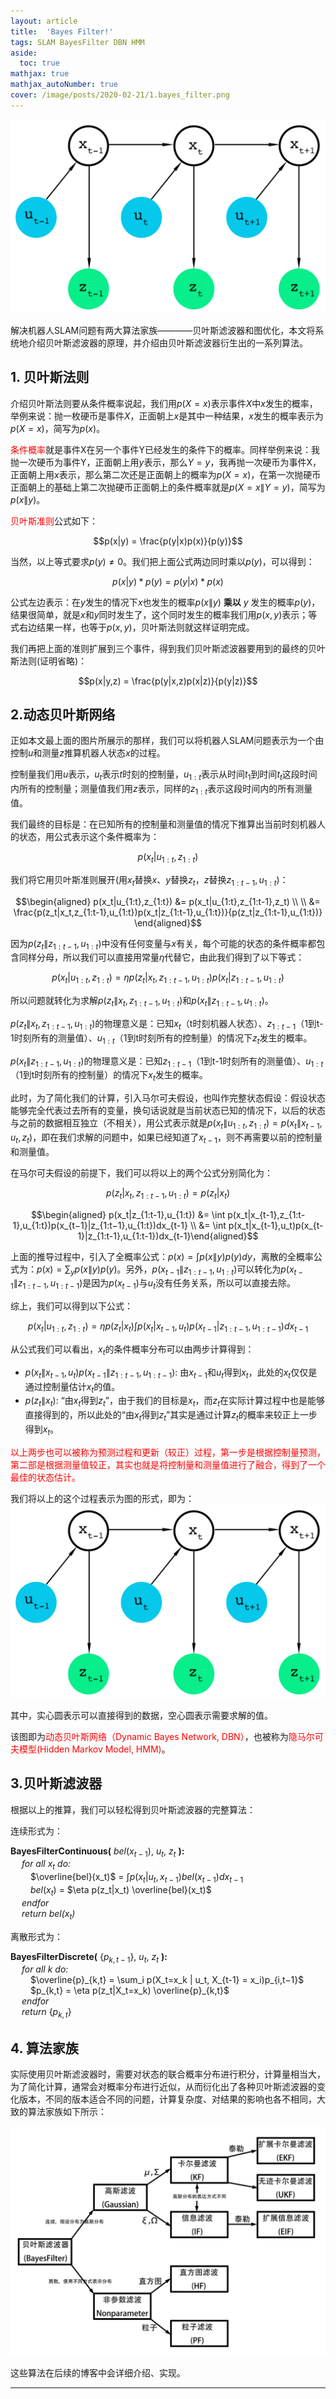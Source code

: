 ```yaml
---
layout: article
title:  'Bayes Filter!'
tags: SLAM BayesFilter DBN HMM
aside:
  toc: true
mathjax: true
mathjax_autoNumber: true
cover: /image/posts/2020-02-21/1.bayes_filter.png
---
```


![bayes_filter](/image/posts/2020-02-21/1.bayes_filter.png)

解决机器人SLAM问题有两大算法家族————贝叶斯滤波器和图优化，本文将系统地介绍贝叶斯滤波器的原理，并介绍由贝叶斯滤波器衍生出的一系列算法。

<!--more-->

## 1. 贝叶斯法则

介绍贝叶斯法则要从条件概率说起，我们用$p(X=x)$表示事件$X$中$x$发生的概率，举例来说：抛一枚硬币是事件$X$，正面朝上$x$是其中一种结果，$x$发生的概率表示为$p(X=x)$，简写为$p(x)$。

<span style="color:#f00;">条件概率</span>就是事件X在另一个事件Y已经发生的条件下的概率。同样举例来说：我抛一次硬币为事件Y，正面朝上用$y$表示，那么$Y=y$，我再抛一次硬币为事件X，正面朝上用$x$表示，那么第二次还是正面朝上的概率为$p(X=x)$，在第一次抛硬币正面朝上的基础上第二次抛硬币正面朝上的条件概率就是$p(X=x\|Y=y)$，简写为$p(x\|y)$。

<span style="color:#f00;">贝叶斯准则</span>公式如下：

$$p(x|y) = \frac{p(y|x)p(x)}{p(y)}$$

当然，以上等式要求$p(y) \neq 0$。我们把上面公式两边同时乘以$p(y)$，可以得到：

$$p(x|y) * p(y) = p(y|x) * p(x)$$

公式左边表示：在$y$发生的情况下$x$也发生的概率$p(x\|y)$ __乘以__ $y$ 发生的概率$p(y)$，结果很简单，就是$x$和$y$同时发生了，这个同时发生的概率我们用$p(x,y)$表示；等式右边结果一样，也等于$p(x, y)$，贝叶斯法则就这样证明完成。

我们再把上面的准则扩展到三个事件，得到我们贝叶斯滤波器要用到的最终的贝叶斯法则(证明省略)：

$$p(x|y,z) = \frac{p(y|x,z)p(x|z)}{p(y|z)}$$


## 2.动态贝叶斯网络

正如本文最上面的图片所展示的那样，我们可以将机器人SLAM问题表示为一个由控制$u$和测量$z$推算机器人状态$x$的过程。

控制量我们用$u$表示，$u_t$表示$t$时刻的控制量，$u_{1:t}$表示从时间$t_1$到时间$t_t$这段时间内所有的控制量；测量值我们用$z$表示，同样的$z_{1:t}$表示这段时间内的所有测量值。

我们最终的目标是：在已知所有的控制量和测量值的情况下推算出当前时刻机器人的状态，用公式表示这个条件概率为：

$$p(x_t|u_{1:t},z_{1:t})$$

我们将它用贝叶斯准则展开(用$x_t$替换$x$、$y$替换$z_t$，$z$替换$z_{1:t-1},u_{1:t}$)：


$$\begin{aligned}
p(x_t|u_{1:t},z_{1:t})  &= p(x_t|u_{1:t},z_{1:t-1},z_t) \\ \\ &= \frac{p(z_t|x_t,z_{1:t-1},u_{1:t})p(x_t|z_{1:t-1},u_{1:t})}{p(z_t|z_{1:t-1},u_{1:t})}  
\end{aligned}$$

因为$p(z_t\|z_{1:t-1},u_{1:t})$中没有任何变量与$x$有关，每个可能的状态的条件概率都包含同样分母，所以我们可以直接用常量$\eta$代替它，由此我们得到了以下等式：

$$
p(x_t|u_{1:t},z_{1:t})  = \eta p(z_t|x_t,z_{1:t-1},u_{1:t})p(x_t|z_{1:t-1},u_{1:t})
$$

所以问题就转化为求解$p(z_t\|x_t,z_{1:t-1},u_{1:t})$和$p(x_t\|z_{1:t-1},u_{1:t})$。

$p(z_t\|x_t,z_{1:t-1},u_{1:t})$的物理意义是：已知$x_t$（t时刻机器人状态）、$z_{1:t-1}$（1到t-1时刻所有的测量值）、$u_{1:t}$（1到t时刻所有的控制量）的情况下$z_t$发生的概率。

$p(x_t\|z_{1:t-1},u_{1:t})$的物理意义是：已知$z_{1:t-1}$（1到t-1时刻所有的测量值）、$u_{1:t}$（1到t时刻所有的控制量）的情况下$x_t$发生的概率。

此时，为了简化我们的计算，引入马尔可夫假设，也叫作完整状态假设：假设状态能够完全代表过去所有的变量，换句话说就是当前状态已知的情况下，以后的状态与之前的数据相互独立（不相关），用公式表示就是$p(x_t \| u_{1:t},z_{1:t}) = p(x_t\|x_{t-1}, u_t, z_t)$，即在我们求解的问题中，如果已经知道了$x_{t-1}$，则不再需要以前的控制量和测量值。

在马尔可夫假设的前提下，我们可以将以上的两个公式分别简化为：

$$p(z_t|x_t,z_{1:t-1},u_{1:t}) = p(z_t|x_t)$$

$$\begin{aligned}
p(x_t|z_{1:t-1},u_{1:t}) &= \int p(x_t|x_{t-1},z_{1:t-1},u_{1:t})p(x_{t−1}|z_{1:t−1},u_{1:t})dx_{t-1} \\ &= \int p(x_t|x_{t-1},u_t)p(x_{t-1}|z_{1:t-1},u_{1:t-1})dx_{t-1}\end{aligned}$$

上面的推导过程中，引入了全概率公式：$p(x) =\int p(x\|y)p(y) dy$，离散的全概率公式为：$p(x)=\sum_y p(x\|y)p(y)$。另外，$p(x_{t−1}\|z_{1:t−1},u_{1:t})$可以转化为$p(x_{t-1}\|z_{1:t-1},u_{1:t-1})$是因为$p(x_{t-1})$与$u_t$没有任务关系，所以可以直接去除。

综上，我们可以得到以下公式：


$$p(x_t|u_{1:t},z_{1:t}) = \eta p(z_t|x_t) \int p(x_t|x_{t-1},u_t)p(x_{t-1}|z_{1:t-1},u_{1:t-1})dx_{t-1}$$

从公式我们可以看出，$x_t$的条件概率分布可以由两步计算得到：
- $p(x_t\|x_{t-1},u_t)p(x_{t-1}\|z_{1:t-1},u_{1:t-1})$: 由$x_{t-1}$和$u_t$得到$x_t$，此处的$x_t$仅仅是通过控制量估计$x_t$的值。
- $p(z_t\|x_t)$: “由$x_t$得到$z_t$”，由于我们的目标是$x_t$，而$z_t$在实际计算过程中也是能够直接得到的，所以此处的“由$x_t$得到$z_t$”其实是通过计算$z_t$的概率来较正上一步得到$x_t$。

<font color="#f00">以上两步也可以被称为预测过程和更新（较正）过程，第一步是根据控制量预测，第二部是根据测量值较正，其实也就是将控制量和测量值进行了融合，得到了一个最佳的状态估计。</font>

我们将以上的这个过程表示为图的形式，即为：
![bayes_filter](/image/posts/2020-02-21/1.bayes_filter.png)

其中，实心圆表示可以直接得到的数据，空心圆表示需要求解的值。

该图即为<font color="#f00">动态贝叶斯网络（Dynamic Bayes Network, DBN）</font>，也被称为<font color="#f00">隐马尔可夫模型(Hidden Markov Model, HMM)</font>。


## 3.贝叶斯滤波器

根据以上的推算，我们可以轻松得到贝叶斯滤波器的完整算法：

连续形式为：

__BayesFilterContinuous(__ $bel(x_{t-1})$, $u_t$, $z_t$ __):__ <br/>
&emsp; *for all $x_t$ do:*<br/>
&emsp;&emsp;  $\overline{bel}(x_t)$ = $\int p(x_t | u_t, x_{t−1}) bel(x_{t−1}) dx_{t−1}$<br/>
&emsp;&emsp;  $bel(x_t)$ = $\eta p(z_t|x_t) \overline{bel}(x_t)$<br/>
&emsp; *endfor*<br/>
&emsp; *return $bel(x_t)$*<br/>



离散形式为：

__BayesFilterDiscrete(__ $\{p_{k,t-1}\}$, $u_t$, $z_t$ __):__<br/>
&emsp; *for all $k$ do:*<br/>
&emsp;&emsp;  $\overline{p}_{k,t} = \sum_i p(X_t=x_k | u_t, X_{t-1} = x_i)p_{i,t−1}$<br/>
&emsp;&emsp;  $p_{k,t} = \eta p(z_t|X_t=x_k) \overline{p}_{k,t}$<br/>
&emsp; *endfor*<br/>
&emsp; *return* \{$p_{k,t}$\}<br/>


## 4. 算法家族

实际使用贝叶斯滤波器时，需要对状态的联合概率分布进行积分，计算量相当大，为了简化计算，通常会对概率分布进行近似，从而衍化出了各种贝叶斯滤波器的变化版本，不同的版本适合不同的问题，计算复杂度、对结果的影响也各不相同，大致的算法家族如下所示：

![bf_family](/image/posts/2020-02-21/2.bf_family.png)

这些算法在后续的博客中会详细介绍、实现。


---


